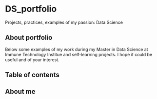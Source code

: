 # DS_portfolio
Projects, practices, examples of my passion: Data Science  

## About portfolio
Below some examples of my work during my Master in Data Science at Immune Technology Institue and self-learning projects. 
I hope it could be useful and of your interest.

## Table of contents











## About me

